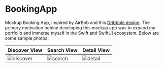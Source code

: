 BookingApp
==========
Mockup Booking App, inspired by AirBnb and this [Dribbble design](https://dribbble.com/shots/23271847-Booking-App).
The primary motivation behind developing this mockup app was to expand my portfolio and immerse myself in the Swift and SwiftUI ecosystem.
Below are some sample photos.

| Discover View    | Search View | Detail View |
| ---------------- | ----------- | ----------- |
| ![discover](https://github.com/Gamekohl/BookingApp/assets/108492240/e485dc6c-b74a-4414-a436-d0995138aa0e) | ![search](https://github.com/Gamekohl/BookingApp/assets/108492240/bfbbe398-aad6-493b-a84c-6f3e4847179d) | ![detail](https://github.com/Gamekohl/BookingApp/assets/108492240/9ca75979-e47f-48ef-a581-f1bb17bf4b9c) |
